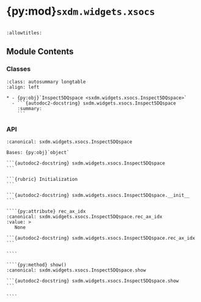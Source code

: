 # {py:mod}`sxdm.widgets.xsocs`

```{py:module} sxdm.widgets.xsocs
```

```{autodoc2-docstring} sxdm.widgets.xsocs
:allowtitles:
```

## Module Contents

### Classes

````{list-table}
:class: autosummary longtable
:align: left

* - {py:obj}`Inspect5DQspace <sxdm.widgets.xsocs.Inspect5DQspace>`
  - ```{autodoc2-docstring} sxdm.widgets.xsocs.Inspect5DQspace
    :summary:
    ```
````

### API

`````{py:class} Inspect5DQspace(maps_dict, path_qspace, projections='2d', init_idx=[10, 10], qspace_roi=np.s_[:, :, :], relim_int=True, coms=None, gauss_fits=None, xsocs_gauss=False)
:canonical: sxdm.widgets.xsocs.Inspect5DQspace

Bases: {py:obj}`object`

```{autodoc2-docstring} sxdm.widgets.xsocs.Inspect5DQspace
```

```{rubric} Initialization
```

```{autodoc2-docstring} sxdm.widgets.xsocs.Inspect5DQspace.__init__
```

````{py:attribute} rec_ax_idx
:canonical: sxdm.widgets.xsocs.Inspect5DQspace.rec_ax_idx
:value: >
   None

```{autodoc2-docstring} sxdm.widgets.xsocs.Inspect5DQspace.rec_ax_idx
```

````

````{py:method} show()
:canonical: sxdm.widgets.xsocs.Inspect5DQspace.show

```{autodoc2-docstring} sxdm.widgets.xsocs.Inspect5DQspace.show
```

````

`````
